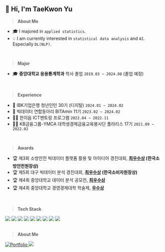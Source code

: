 ## 👋 Hi, I'm TaeKwon Yu
> **About Me**
- 🎓 I majored in `applied statistics`.
- 💡 I am currently interested in `statistical data analysis` and `AI`. Especially `DL(NLP)`.
</br>

> **Major** 
-  🎓 **중앙대학교 응용통계학과** 학사 졸업 `2019.03 ~ 2024.08` (졸업 예정)
</br>

> **Experience**
- 🏦 IBK기업은행 청년인턴 30기 (디지털) `2024.01 ~ 2024.02`
- 🍊 빅데이터 연합동아리 BITAmin 11기  `2023.02 ~ 2024.02`
- 🧑‍💻 한이음 ICT멘토링 프로그램 `2022.04 ~ 2022.11`
- 🧑‍🏫 KB금융그룹-YMCA 대학생경제금융교육봉사단 폴라리스 17기 `2021.09 ~ 2022.02`
</br>

> **Awards**

- 🏆  제3회 소방안전 빅데이터 플랫폼 활용 및 아이디어 경진대회, **[최우수상](https://github.com/tgwon/Building_Safety_Indicators) (한국소방안전원장상)**
- 🏆  제5회 대구 빅데이터 분석 경진대회, **[최우수상](https://github.com/tgwon/News_Recommendation) (한국소비자원장상)**
- 🏆  제4회 중앙대학교 데이터 분석 공모전, **[최우수상](https://github.com/tgwon/Recruitment_Text_Mining)**
- 🏆  제4회 중앙대학교 경영경제대학 학술제, **[우수상]()**

</br>

> **Tech Stack**

<img src="https://img.shields.io/badge/Python-3776AB?logo=Python&logoColor=white"> <img src="https://img.shields.io/badge/TensorFlow-FF6F00?style=flat&logo=TensorFlow&logoColor=white"/> <img src="https://img.shields.io/badge/PyTorch-EE4C2C?style=flat&logo=PyTorch&logoColor=white"/> <img src="https://img.shields.io/badge/SAS-4285F4?style=flat&logo=googlechrome&logoColor=blue"/> <img src="https://img.shields.io/badge/SPSS-052FAD?style=flat&logo=IBM&logoColor=black"/> <img src="https://img.shields.io/badge/RStudio-75AADB?logo=RStudio&logoColor=white"> <img src="https://img.shields.io/badge/PostgreSQL-4169E1?logo=PostgreSQL&logoColor=white"> <img src="https://img.shields.io/badge/MySQL-4479A1?logo=MySQL&logoColor=white"> <img src="https://img.shields.io/badge/Tableau-E97627?logo=Tableau&logoColor=white">
</br></br>


> **About Me**

<a href="" target="_blank"><img alt="Portfolio" src="https://img.shields.io/badge/Portfolio-000000.svg?style=flat-square&logo=Notion&logoColor=white"/>
<a href="https://tgwon.tistory.com/" target="_blank"><img src="https://img.shields.io/badge/Tistory-F25546.svg?logo=Tistory&logoColor=white">


